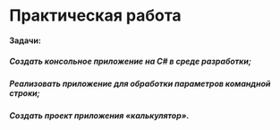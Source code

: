# Практическая работа

**Задачи:**
##### Создать консольное приложение на C# в среде разработки;
##### Реализовать приложение для обработки параметров командной строки;
##### Создать проект приложения «калькулятор».

